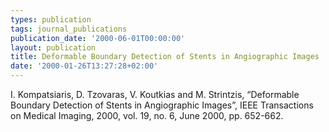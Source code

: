 ```yaml
---
types: publication
tags: journal_publications
publication_date: '2000-06-01T00:00:00'
layout: publication
title: Deformable Boundary Detection of Stents in Angiographic Images
date: '2000-01-26T13:27:28+02:00'
---
```

<p>I. Kompatsiaris, D. Tzovaras, V. Koutkias and M. Strintzis, &ldquo;Deformable Boundary Detection of Stents in Angiographic Images&rdquo;, IEEE Transactions on Medical Imaging, 2000, vol. 19, no. 6, June 2000, pp. 652-662. <a href="http://www.ncbi.nlm.nih.gov/entrez/query.fcgi?db=pubmed&amp;cmd=Retrieve&amp;dopt=AbstractPlus&amp;list_uids=11026467&amp;query_hl=2&amp;itool=pubmed_docsum" target="_blank"><img align="top" alt="" border="0" src="/files/pubmed2.jpg" /></a> <a href="http://ieeexplore.ieee.org/xpls/abs_all.jsp?isnumber=18860&amp;arnumber=870673&amp;count=9&amp;index=8" target="_blank"><img align="top" alt="" border="0" src="/files/IEEElogo2.gif" /> </a></p>
